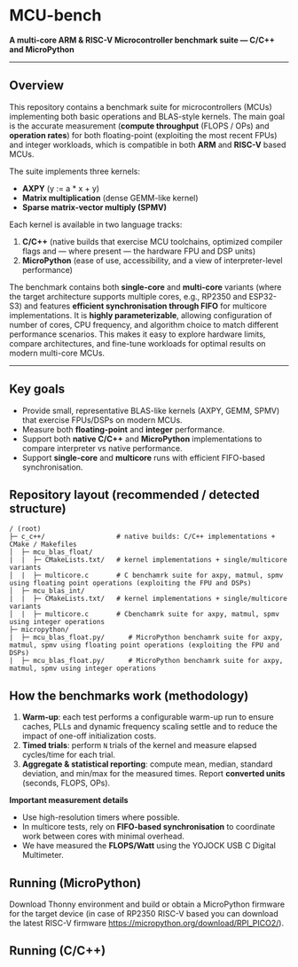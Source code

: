 # MCU-bench

**A multi-core ARM & RISC-V Microcontroller benchmark suite — C/C++ and MicroPython**

---

## Overview

This repository contains a benchmark suite for microcontrollers (MCUs) implementing both basic operations and BLAS-style kernels. The main goal is the accurate measurement (**compute throughput** (FLOPS / OPs) and **operation rates**) for both floating-point (exploiting the most recent FPUs) and integer workloads, which is compatible in both **ARM** and **RISC-V** based MCUs.

The suite implements three kernels:

- **AXPY** (y := a \* x + y)
- **Matrix multiplication** (dense GEMM-like kernel)
- **Sparse matrix-vector multiply (SPMV)**

Each kernel is available in two language tracks:

1. **C/C++** (native builds that exercise MCU toolchains, optimized compiler flags and — where present — the hardware FPU and DSP units)
2. **MicroPython** (ease of use, accessibility, and a view of interpreter-level performance)

The benchmark contains both **single-core** and **multi-core** variants (where the target architecture supports multiple cores, e.g., RP2350 and ESP32-S3) and features **efficient synchronisation through FIFO** for multicore implementations. It is **highly parameterizable**, allowing configuration of number of cores, CPU frequency, and algorithm choice to match different performance scenarios. This makes it easy to explore hardware limits, compare architectures, and fine-tune workloads for optimal results on modern multi-core MCUs.

---

## Key goals

- Provide small, representative BLAS-like kernels (AXPY, GEMM, SPMV) that exercise FPUs/DSPs on modern MCUs.
- Measure both **floating-point** and **integer** performance.
- Support both **native C/C++** and **MicroPython** implementations to compare interpreter vs native performance.
- Support **single-core** and **multicore** runs with efficient FIFO-based synchronisation.

<!-- ## Supported/tested targets (as of initial testing)

- **Raspberry Pi Pico 2 (RP2350)** — tested
- **ESP32-S3** — tested -->

## Repository layout (recommended / detected structure)

```
/ (root)
├─ c_c++/                  # native builds: C/C++ implementations + CMake / Makefiles
│  ├─ mcu_blas_float/             
|  |  ├─ CMakeLists.txt/   # kernel implementations + single/multicore variants
│  |  ├─ multicore.c       # C benchamrk suite for axpy, matmul, spmv using floating point operations (exploiting the FPU and DSPs)
│  ├─ mcu_blas_int/             
|  |  ├─ CMakeLists.txt/   # kernel implementations + single/multicore variants
│  |  ├─ multicore.c       # Cbenchamrk suite for axpy, matmul, spmv using integer operations
├─ micropython/          
|  ├─ mcu_blas_float.py/      # MicroPython benchamrk suite for axpy, matmul, spmv using floating point operations (exploiting the FPU and DSPs)
|  ├─ mcu_blas_float.py/      # MicroPython benchamrk suite for axpy, matmul, spmv using integer operations

```

## How the benchmarks work (methodology)
1. **Warm-up**: each test performs a configurable warm-up run to ensure caches, PLLs and dynamic frequency scaling settle and to reduce the impact of one-off initialization costs.
2. **Timed trials**: perform `N` trials of the kernel and measure elapsed cycles/time for each trial.
3. **Aggregate & statistical reporting**: compute mean, median, standard deviation, and min/max for the measured times. Report **converted units** (seconds, FLOPS, OPs).

**Important measurement details**
- Use high-resolution timers where possible.
- In multicore tests, rely on **FIFO-based synchronisation** to coordinate work between cores with minimal overhead.
- We have measured the **FLOPS/Watt** using the YOJOCK USB C Digital Multimeter.

## Running (MicroPython)
Download Thonny environment and build or obtain a MicroPython firmware for the target device (in case of RP2350 RISC-V based you can download the latest RISC-V firmware https://micropython.org/download/RPI_PICO2/).


## Running (C/C++)

